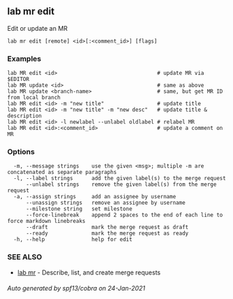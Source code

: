 ## lab mr edit

Edit or update an MR

```
lab mr edit [remote] <id>[:<comment_id>] [flags]
```

### Examples

```
lab MR edit <id>                                # update MR via $EDITOR
lab MR update <id>                              # same as above
lab MR update <branch-name>                     # same, but get MR ID from local branch
lab MR edit <id> -m "new title"                 # update title
lab MR edit <id> -m "new title" -m "new desc"   # update title & description
lab MR edit <id> -l newlabel --unlabel oldlabel # relabel MR
lab MR edit <id>:<comment_id>                   # update a comment on MR
```

### Options

```
  -m, --message strings    use the given <msg>; multiple -m are concatenated as separate paragraphs
  -l, --label strings      add the given label(s) to the merge request
      --unlabel strings    remove the given label(s) from the merge request
  -a, --assign strings     add an assignee by username
      --unassign strings   remove an assignee by username
      --milestone string   set milestone
      --force-linebreak    append 2 spaces to the end of each line to force markdown linebreaks
      --draft              mark the merge request as draft
      --ready              mark the merge request as ready
  -h, --help               help for edit
```

### SEE ALSO

* [lab mr](lab_mr.md)	 - Describe, list, and create merge requests

###### Auto generated by spf13/cobra on 24-Jan-2021
